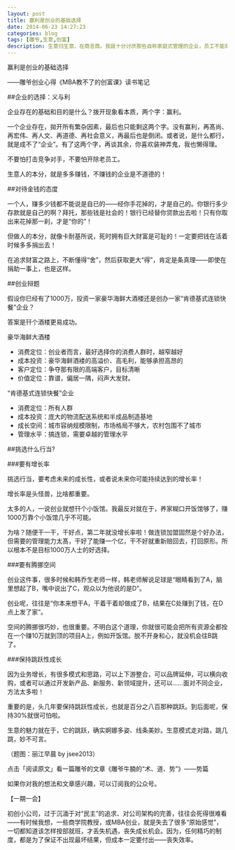 ```yaml
---
layout: post
title: 赢利是创业的基础选择
date: 2014-06-23 14:27:23
categories: blog
tags: [雕爷,生意,创富]
description: 生意归生意，在商言商。我就十分讨厌那些自称家庭式管理的企业，员工不能将企业当成家，老板也不能在商业中追求义气，赢利是创业的基础选择，如果这个都想不明白，那还是做好心理准备。
---
```


赢利是创业的基础选择

——雕爷创业心得《MBA教不了的创富课》读书笔记

##企业的选择：义与利

企业存在的基础和目的是什么？拨开现象看本质，两个字：赢利。

一个企业存在，拋开所有繁杂因素，最后也只能剩这两个字。没有赢利，再髙尚、再宏伟、再人文、再道德、再社会意义，再最后也是倒闭。或者说，是什么都行，就是成不了“企业”。有了这两个字，再谈其余，你喜欢装神弄鬼，我也懒得理。

不要怕打击竞争对手，不要怕开除老员工。

生意人的本分，就是多多赚钱，不赚钱的企业是不道德的！

##对待金钱的态度

一个人，赚多少钱都不能说是自已的——经你手花掉的，才是自己的。你银行多少存款就是自己的啊？拜托，那些钱是社会的！银行已经替你贷款出去啦！只有你取出来花掉那一刹，才是“你的”！

但做人的本分，就像卡耐基所说，死时拥有巨大财富是可耻的！一定要把钱在活着时候多多捐出去！

在追求财富之路上，不断懂得“舍”，然后获取更大“得”，肯定是条真理——即使在捐助一事上，也是这样。

##创业辩题

假设你巳经有了1000万，投资一家豪华海鲜大酒楼还是创办一家“肯德基式连锁快餐”企业？

答案是幵个酒楼更易成功。


豪华海鲜大酒楼

- 消费定位：创业者而言，最好选择你的消费人群时，越窄越好
- 成本投资：豪华海鲜酒褛的高溢价、高毛利，能够承担高昂的
- 客户定位：争夺那有限的高端客户，目标清晰
- 价值定位：靠谱，偏居一隅，闷声大发财。

“肯德基式连锁快餐”企业

- 消费定位：所有人群
- 成本投资：庞大的物流配送系统和半成品制造基地
- 成长空间：城市容纳规模限制，市场格局不够大，农村包围不了城市
- 管理水平：搞连锁，需要卓越的管理水平

##挑选什么行当?

###要有增长率

挑选行当，要考虑未来的成长性，或者说未来你可能持续达到的增长率！

增长率是头怪兽，比啥都重要。

太多的人，一说创业就想幵个小饭馆。我最反对就在于，养家糊口开饭馆够了，赚1000万靠个小饭馆几乎不可能。

为啥？随便干一干，干好点，第二年就没增长率啦！做连锁加盟固然是个好办法，但需要的管理能力太髙，干好了能赚一个亿，干不好就重新赔回去，打回原形。所以根本不是目标1000万人士的好选择。

###要有腾挪空间

创业这件事，很多时候和韩乔生老师一样，韩老师解说足球是“眼睛看到了A，脑里想起了B，嘴中说出了C，观众以为他说的是D”。

创业呢，往往是“你本来想干A，干着干着却做成了B，结果在C处赚到了钱，在D点上发了家”。

空间的腾挪很巧妙，也很重要。不明白这个道理，你就很可能会把所有资源全都拴在一个赚10万就到顶的项目A上，例如开饭馆。脱不开身和心，就没机会往B跳了。

###保持跳跃性成长

因为业务增长，有很多模式和思路，可以上下游整合，可以品牌延伸，可以横向收购，或者可以通过开发新产品、新服务、新领域提升，还可以……面对不同企业，方法太多啦！

重要的是，头几年要保持跳跃性成长，也就是百分之八百那种跳跃。到后面呢，保持30%就很可怕啦。

生意的魅力就在于，它的跳跃，确实婀娜多姿、线条美妙。生意模式走对路，跳几跳，妙不可言。

（题图：丽江早晨 by jsee2013）



点击「阅读原文」看一篇雕爷的文章《雕爷牛腩的“术、道、势”》——势篇

如果你对我的想法和文章感兴趣，可以订阅我的公众号。



【一期一会】

初创小公司，过于沉湎于对“民主”的追求、对公司架构的完善，往往会死得很难看——有时候我想，一些商学院教授，或MBA创业，就是失去了很多“原始感觉”，一切都知道该怎样按部就班，才丢失机遇，丧失成长机会。因为，任何精巧的制度，都是为了保证不出现最坏结果，但成本一定要付出——丧失效率。










